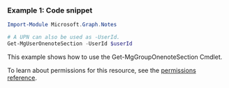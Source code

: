 ### Example 1: Code snippet

```powershellImport-Module Microsoft.Graph.Notes

# A UPN can also be used as -UserId.
Get-MgUserOnenoteSection -UserId $userId
```
This example shows how to use the Get-MgGroupOnenoteSection Cmdlet.
To learn about permissions for this resource, see the [permissions reference](/graph/permissions-reference).

